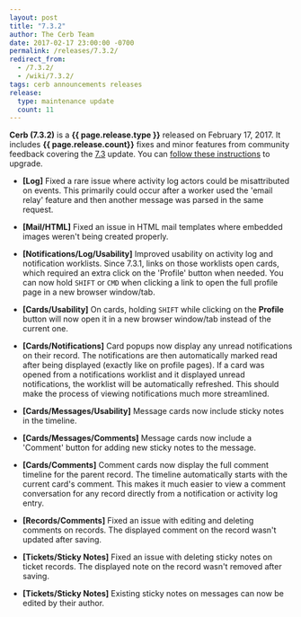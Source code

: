 ```yaml
---
layout: post
title: "7.3.2"
author: The Cerb Team
date: 2017-02-17 23:00:00 -0700
permalink: /releases/7.3.2/
redirect_from:
  - /7.3.2/
  - /wiki/7.3.2/
tags: cerb announcements releases
release:
  type: maintenance update
  count: 11
---
```


**Cerb (7.3.2)** is a **{{ page.release.type }}** released on February 17, 2017. It includes **{{ page.release.count}}** fixes and minor features from community feedback covering the [7.3](/releases/7.3/) update.  You can [follow these instructions](/docs/upgrading/) to upgrade.

* **[Log]** Fixed a rare issue where activity log actors could be misattributed on events. This primarily could occur after a worker used the 'email relay' feature and then another message was parsed in the same request.

* **[Mail/HTML]** Fixed an issue in HTML mail templates where embedded images weren't being created properly.

* **[Notifications/Log/Usability]** Improved usability on activity log and notification worklists. Since 7.3.1, links on those worklists open cards, which required an extra click on the 'Profile' button when needed. You can now hold `SHIFT` or `CMD` when clicking a link to open the full profile page in a new browser window/tab.

* **[Cards/Usability]** On cards, holding `SHIFT` while clicking on the **Profile** button will now open it in a new browser window/tab instead of the current one.

* **[Cards/Notifications]** Card popups now display any unread notifications on their record. The notifications are then automatically marked read after being displayed (exactly like on profile pages). If a card was opened from a notifications worklist and it displayed unread notifications, the worklist will be automatically refreshed. This should make the process of viewing notifications much more streamlined.

* **[Cards/Messages/Usability]** Message cards now include sticky notes in the timeline.

* **[Cards/Messages/Comments]** Message cards now include a 'Comment' button for adding new sticky notes to the message.

* **[Cards/Comments]** Comment cards now display the full comment timeline for the parent record. The timeline automatically starts with the current card's comment. This makes it much easier to view a comment conversation for any record directly from a notification or activity log entry.

* **[Records/Comments]** Fixed an issue with editing and deleting comments on records. The displayed comment on the record wasn't updated after saving.

* **[Tickets/Sticky Notes]** Fixed an issue with deleting sticky notes on ticket records. The displayed note on the record wasn't removed after saving.

* **[Tickets/Sticky Notes]** Existing sticky notes on messages can now be edited by their author.